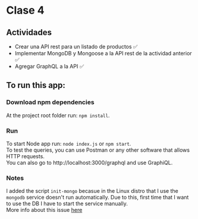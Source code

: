 # Clase 4

## Actividades
- Crear una API rest para un listado de productos ✅
- Implementar MongoDB y Mongoose a la API rest de la actividad anterior ✅
- Agregar GraphQL a la API ✅

## To run this app:
### Download npm dependencies
At the project root folder run: `npm install`.

### Run
To start Node app run: `node index.js` or `npm start`.  
To test the queries, you can use Postman or any other software that allows HTTP requests.  
You can also go to http://localhost:3000/graphql and use GraphiQL.

### Notes
I added the script `init-mongo` becasue in the Linux distro that I use the `mongodb` service doesn't run automatically.
Due to this, first time that I want to use the DB I have to start the service manually.  
More info about this issue [here](https://github.com/Microsoft/WSL/issues/796#issuecomment-392995415)